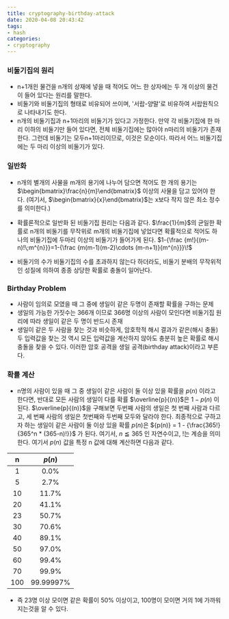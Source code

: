 ```yaml
---
title: cryptography-birthday-attack
date: 2020-04-08 20:43:42
tags:
- hash
categories:
- cryptography
---
```

### 비둘기집의 원리
- n+1개읜 물건을 n개의 상재에 넣을 때 적어도 어느 한 상자에는 두 개 이상의 물건이 들어 있다는 원리를 말한다.
- 비둘기와 비둘기집의 형태로 비유되어 쓰이며, '서랍-양말'로 비유하여 서랍원칙으로 나타내기도 한다.
- n개의 비둘기집과 n+1마리의 비둘기가 있다고 가정한다.
  만약 각 비둘기집에 한 마리 이하의 비둘기만 들어 있다면, 전체 비둘기집에는 많아야 n마리의 비둘기가 존재한다. 
  그런데 비둘기는 모두n+1마리이므로, 이것은 모순이다. 따라서 어느 비둘기집에는 두 마리 이상의 비둘기가 있다.
  
### 일반화
- n개의 별개의 사물을 m개의 용기에 나누어 담으면 적어도 한 개의 용기는 $\begin{bmatrix}\frac{n}{m}\end{bmatrix}$  이상의 사물을 담고 있어야 한다. 
    (여기서, $\begin{bmatrix}{x}\end{bmatrix}$는 x보다 작지 않은 최소 정수를 의미한다.)

- 확률론적으로 일반화 된 비둘기집 원리는 다음과 같다.
    $\frac{1}{m}$의 균일한 확률로 n개의 비둘기를 무작위로 m개의 비둘기집에 넣었다면 확률적으로 적어도 하나의 비둘기집에 두마리 이상의 비둘기가 들어가게 된다.
    $1-{\frac  {m!}{(m-n)!\;m^{n}}}=1-{\frac  {m(m-1)(m-2)\cdots (m-n+1)}{m^{n}}}\!$

- 비둘기의 수가 비둘기집의 수를 초과하지 않는다 하더라도, 비둘기 분배의 무작위적인 성질에 의하여 종종 상당한 확률로 충돌이 일어난다.

### Birthday Problem
- 사람이 임의로 모였을 때 그 중에 생일이 같은 두명이 존재할 확률을 구하는 문제
- 생일의 가능한 가짓수는 366개 이므로 366명 이상의 사람이 모인다면 비둘기집 원리에 따라 생일이 같은 두 명이 반드시 존재
- 생일이 같은 두 사람을 찾는 것과 비슷하게, 암호학적 해시 결과가 같은(해시 충돌) 두 입력값을 찾는 것 역시 모든 입력값을 계산하지 않아도 충분히 높은 확률로 해시 충돌을 찾을 수 있다. 
    이러한 암호 공격을 생일 공격(birthday attack)이라고 부른다.

### 확률 계산    
- n명의 사람이 있을 때 그 중 생일이 같은 사람이 둘 이상 있을 확률을 ${p(n)}$ 이라고 한다면, 반대로 모든 사람의 생일이 다를 확률 
    $\overline{p}{(n)}$은 $1-{p(n)}$ 이 된다. $\overline{p}{(n)}$을 구해보면 두번째 사람의 생일은 첫 번째 사람과 다르고, 세 번째 사람의 생일은 첫번째와 두번째 모두와 달라야 한다.
    최종적으로 구하고자 하는 생일이 같은 사람이 둘 이상 있을 확률 ${p(n)}$은
    ${p(n)} = 1 - {\frac{365!}{365^n * (365-n)!}}$ 가 된다. 여기서, ${n\leqq365}$ 인 자연수이고, !는 계승을 의미한다.
    여기서 ${p(n)}$ 값을 특정 n 값에 대해 계산하면 다음과 같다.

  
|n|${p(n)}$|
|:-:|:--------:|
|1|0.0%| 
|5|2.7%|
|10|11.7%|
|20|41.1%|
|23|50.7%|
|30|70.6%|
|40|89.1%|
|50|97.0%|
|60|99.4%|
|70|99.9%|
|100|99.99997%|

- 즉 23명 이상 모이면 같은 확률이 50% 이상이고, 100명이 모이면 거의 1에 가까워지는것을 알 수 있다.


